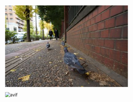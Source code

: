 
<!-- Images from: https://github.com/link-u/avif-sample-images -->

<!-- This works -->
![jpg](../assets/hato.jpg)

<!-- This produces error "Missing width and height attributes for..." -->
![avif](../assets/hato.avif)